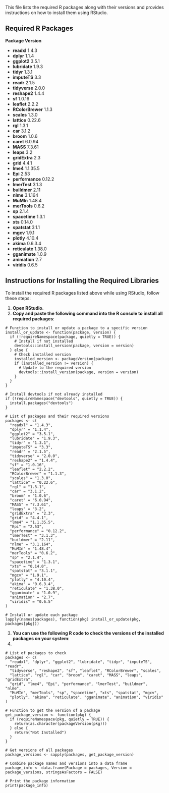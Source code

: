 This file lists the required R packages along with their versions and provides instructions on how to install them using RStudio.

## **Required R Packages**

**Package      Version**
- **readxl**        1.4.3
- **dplyr**         1.1.4
- **ggplot2**       3.5.1
- **lubridate**     1.9.3
- **tidyr**         1.3.1
- **imputeTS**      3.3
- **readr**         2.1.5
- **tidyverse**     2.0.0
- **reshape2**      1.4.4
- **sf**            1.0.16
- **leaflet**       2.2.2
- **RColorBrewer**  1.1.3
- **scales**        1.3.0
- **lattice**       0.22.6
- **rgl**           1.3.1
- **car**           3.1.2
- **broom**         1.0.6
- **caret**         6.0.94
- **MASS**          7.3.61
- **leaps**         3.2
- **gridExtra**     2.3
- **grid**          4.4.1
- **lme4**          1.1.35.5
- **Epi**           2.53
- **performance**   0.12.2
- **lmerTest**      3.1.3
- **buildmer**      2.11
- **nlme**          3.1.164
- **MuMIn**         1.48.4
- **merTools**      0.6.2
- **sp**            2.1.4
- **spacetime**     1.3.1
- **xts**           0.14.0
- **spatstat**      3.1.1
- **mgcv**          1.9.1
- **plotly**        4.10.4
- **akima**         0.6.3.4
- **reticulate**    1.38.0
- **gganimate**     1.0.9
- **animation**     2.7
- **viridis**       0.6.5

## **Instructions for Installing the Required Libraries**

To install the required R packages listed above while using RStudio, follow these steps:

1. **Open RStudio**.
2. **Copy and paste the following command into the R console to install all required packages**:

```{r}
# Function to install or update a package to a specific version
install_or_update <- function(package, version) {
  if (!requireNamespace(package, quietly = TRUE)) {
    # Install if not installed
    devtools::install_version(package, version = version)
  } else {
    # Check installed version
    installed_version <- packageVersion(package)
    if (installed_version != version) {
      # Update to the required version
      devtools::install_version(package, version = version)
    }
  }
}

# Install devtools if not already installed
if (!requireNamespace("devtools", quietly = TRUE)) {
  install.packages("devtools")
}

# List of packages and their required versions
packages <- c(
  "readxl" = "1.4.3",
  "dplyr" = "1.1.4",
  "ggplot2" = "3.5.1",
  "lubridate" = "1.9.3",
  "tidyr" = "1.3.1",
  "imputeTS" = "3.3",
  "readr" = "2.1.5",
  "tidyverse" = "2.0.0",
  "reshape2" = "1.4.4",
  "sf" = "1.0.16",
  "leaflet" = "2.2.2",
  "RColorBrewer" = "1.1.3",
  "scales" = "1.3.0",
  "lattice" = "0.22.6",
  "rgl" = "1.3.1",
  "car" = "3.1.2",
  "broom" = "1.0.6",
  "caret" = "6.0.94",
  "MASS" = "7.3.61",
  "leaps" = "3.2",
  "gridExtra" = "2.3",
  "grid" = "4.4.1",
  "lme4" = "1.1.35.5",
  "Epi" = "2.53",
  "performance" = "0.12.2",
  "lmerTest" = "3.1.3",
  "buildmer" = "2.11",
  "nlme" = "3.1.164",
  "MuMIn" = "1.48.4",
  "merTools" = "0.6.2",
  "sp" = "2.1.4",
  "spacetime" = "1.3.1",
  "xts" = "0.14.0",
  "spatstat" = "3.1.1",
  "mgcv" = "1.9.1",
  "plotly" = "4.10.4",
  "akima" = "0.6.3.4",
  "reticulate" = "1.38.0",
  "gganimate" = "1.0.9",
  "animation" = "2.7",
  "viridis" = "0.6.5"
)

# Install or update each package
lapply(names(packages), function(pkg) install_or_update(pkg, packages[pkg]))
```

3. **You can use the following R code to check the versions of the installed packages on your system**:
4. 
```{r}
# List of packages to check
packages <- c(
  "readxl", "dplyr", "ggplot2", "lubridate", "tidyr", "imputeTS", "readr", 
  "tidyverse", "reshape2", "sf", "leaflet", "RColorBrewer", "scales", 
  "lattice", "rgl", "car", "broom", "caret", "MASS", "leaps", "gridExtra", 
  "grid", "lme4", "Epi", "performance", "lmerTest", "buildmer", "nlme", 
  "MuMIn", "merTools", "sp", "spacetime", "xts", "spatstat", "mgcv", 
  "plotly", "akima", "reticulate", "gganimate", "animation", "viridis"
)

# Function to get the version of a package
get_package_version <- function(pkg) {
  if (requireNamespace(pkg, quietly = TRUE)) {
    return(as.character(packageVersion(pkg)))
  } else {
    return("Not Installed")
  }
}

# Get versions of all packages
package_versions <- sapply(packages, get_package_version)

# Combine package names and versions into a data frame
package_info <- data.frame(Package = packages, Version = package_versions, stringsAsFactors = FALSE)

# Print the package information
print(package_info)
```


